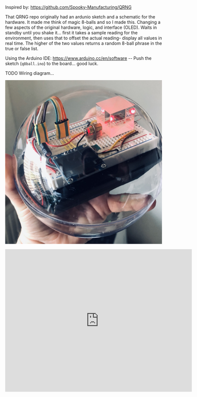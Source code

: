 Inspired by: https://github.com/Spooky-Manufacturing/QRNG

That QRNG repo originally had an ardunio sketch and a schematic for the hardware. It made me think of magic 8-balls and so I made this. Changing a few aspects of the original hardware, logic, and interface (OLED). Waits in standby until you shake it... first it takes a sample reading for the environment, then uses that to offset the actual reading- display all values in real time. The higher of the two values returns a random 8-ball phrase in the true or false list.

Using the Arduino IDE: https://www.arduino.cc/en/software -- Push the sketch (`q8ball.ino`) to the board... good luck.

TODO Wiring diagram...

![photo](/assets/photo.jpg)

<iframe src="https://player.vimeo.com/video/903459402?badge=0&amp;autopause=0&amp;player_id=0&amp;app_id=58479" width="600" height="458" frameborder="0" allow="autoplay; fullscreen; picture-in-picture" title="q8ball"></iframe>